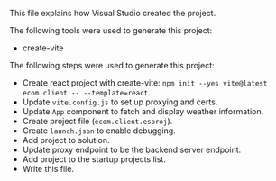 This file explains how Visual Studio created the project.

The following tools were used to generate this project:
- create-vite

The following steps were used to generate this project:
- Create react project with create-vite: `npm init --yes vite@latest ecom.client -- --template=react`.
- Update `vite.config.js` to set up proxying and certs.
- Update `App` component to fetch and display weather information.
- Create project file (`ecom.client.esproj`).
- Create `launch.json` to enable debugging.
- Add project to solution.
- Update proxy endpoint to be the backend server endpoint.
- Add project to the startup projects list.
- Write this file.

